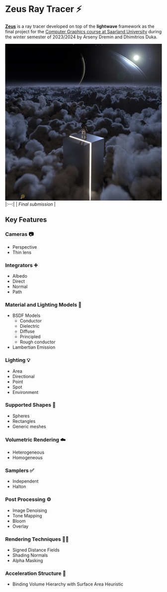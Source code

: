 # Zeus Ray Tracer :zap:

**[Zeus](https://zeus-omega-fawn.vercel.app/)** is a ray tracer developed on top of the **lightwave** framework as the final project for the [Computer Graphics course at Saarland University](https://graphics.cg.uni-saarland.de/) during the winter semester of 2023/2024 by Arseny Dremin and Dhimitrios Duka.

![Final submission](/scene/final.jpeg "Final submission")
|:--:| 
| *Final submission* |

## Key Features
### Cameras :camera:
* Perspective
* Thin lens

### Integrators :heavy_plus_sign:
* Albedo
* Direct
* Normal
* Path

### Material and Lighting Models :ice_cube:
* BSDF Models
    + Conductor
    + Dielectric
    + Diffuse
    + Principled
    + Rough conductor
* Lambertian Emission

### Lighting :bulb: 
* Area 
* Directional
* Point
* Spot
* Environment

### Supported Shapes :basketball:
* Spheres
* Rectangles 
* Generic meshes

### Volumetric Rendering :cloud:    
*  Heterogeneous
*  Homogeneous

### Samplers :white_check_mark: 
* Independent
* Halton

### Post Processing :gear:  
* Image Denoising
* Tone Mapping
* Bloom
* Overlay

### Rendering Techniques :man_technologist: 
* Signed Distance Fields
* Shading Normals
* Alpha Masking

### Acceleration Structure :rocket:
* Binding Volume Hierarchy with Surface Area Heuristic

